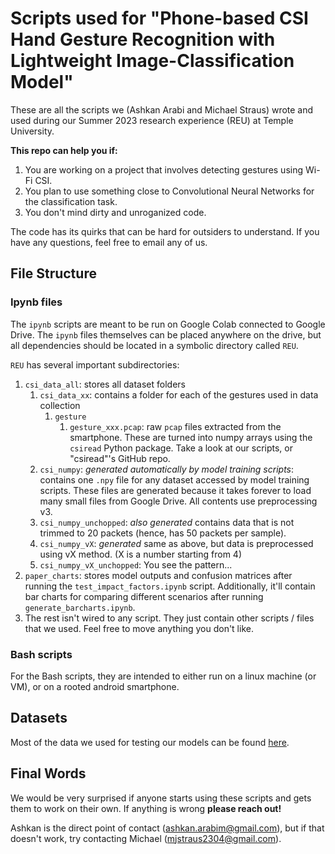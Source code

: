 # Scripts used for "Phone-based CSI Hand Gesture Recognition with Lightweight Image-Classification Model"

These are all the scripts we (Ashkan Arabi and Michael Straus) wrote and used during our Summer 2023 research experience (REU) at Temple University.

**This repo can help you if:**

1. You are working on a project that involves detecting gestures using Wi-Fi CSI.
2. You plan to use something close to Convolutional Neural Networks for the classification task.
3. You don't mind dirty and unroganized code.

The code has its quirks that can be hard for outsiders to understand. If you have any questions, feel free to email any of us.

## File Structure

### Ipynb files

The `ipynb` scripts are meant to be run on Google Colab connected to Google Drive. The `ipynb` files themselves can be placed anywhere on the drive, but all dependencies should be located in a symbolic directory called `REU`.

`REU` has several important subdirectories:

1. `csi_data_all`: stores all dataset folders
    1. `csi_data_xx`: contains a folder for each of the gestures used in data collection
        1. `gesture`
            1. `gesture_xxx.pcap`: raw `pcap` files extracted from the smartphone. These are turned into numpy arrays using the `csiread` Python package. Take a look at our scripts, or "csiread"'s GitHub repo.
    2. `csi_numpy`: _generated automatically by model training scripts_: contains one `.npy` file for any dataset accessed by model training scripts. These files are generated because it takes forever to load many small files from Google Drive. All contents use preprocessing v3.
    3. `csi_numpy_unchopped`: _also generated_ contains data that is not trimmed to 20 packets (hence, has 50 packets per sample).
    4. `csi_numpy_vX`: _generated_ same as above, but data is preprocessed using vX method. (X is a number starting from 4)
    5. `csi_numpy_vX_unchopped`: You see the pattern...
2. `paper_charts`: stores model outputs and confusion matrices after running the `test_impact_factors.ipynb` script. Additionally, it'll contain bar charts for comparing different scenarios after running `generate_barcharts.ipynb`.
3. The rest isn't wired to any script. They just contain other scripts / files that we used. Feel free to move anything you don't like.

### Bash scripts

For the Bash scripts, they are intended to either run on a linux machine (or VM), or on a rooted android smartphone.

## Datasets

Most of the data we used for testing our models can be found [here](https://www.kaggle.com/datasets/ashkanarabi/nexus-5-csi-hand-gestures).

## Final Words

We would be very surprised if anyone starts using these scripts and gets them to work on their own. If anything is wrong **please reach out!**

Ashkan is the direct point of contact (ashkan.arabim@gmail.com), but if that doesn't work, try contacting Michael (mjstraus2304@gmail.com).
